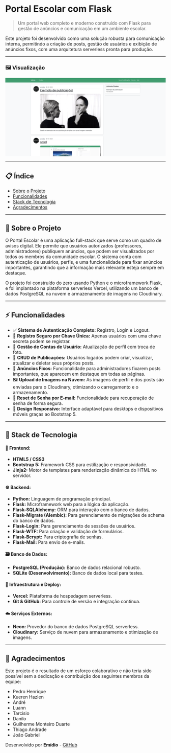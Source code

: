 #  Portal Escolar com Flask

> Um portal web completo e moderno construído com Flask para gestão de anúncios e comunicação em um ambiente escolar.

Este projeto foi desenvolvido como uma solução robusta para comunicação interna, permitindo a criação de posts, gestão de usuários e exibição de anúncios fixos, com uma arquitetura serverless pronta para produção.

---

### 🖼️ Visualização


![Screenshot do Projeto](.//escolaJAC/screenshots/image.png)

---

## 📋 Índice

* [Sobre o Projeto](#-sobre-o-projeto)
* [Funcionalidades](#-funcionalidades)
* [Stack de Tecnologia](#-stack-de-tecnologia)
* [Agradecimentos](#-agradecimentos)

---

## 📖 Sobre o Projeto

O Portal Escolar é uma aplicação full-stack que serve como um quadro de avisos digital. Ele permite que usuários autorizados (professores, administradores) publiquem anúncios, que podem ser visualizados por todos os membros da comunidade escolar. O sistema conta com autenticação de usuários, perfis, e uma funcionalidade para fixar anúncios importantes, garantindo que a informação mais relevante esteja sempre em destaque.

O projeto foi construído do zero usando Python e o microframework Flask, e foi implantado na plataforma serverless Vercel, utilizando um banco de dados PostgreSQL na nuvem e armazenamento de imagens no Cloudinary.

---

## ⚡ Funcionalidades

* ✅ **Sistema de Autenticação Completo:** Registro, Login e Logout.
* 🔑 **Registro Seguro por Chave Única:** Apenas usuários com uma chave secreta podem se registrar.
* 👤 **Gestão de Contas de Usuário:** Atualização de perfil com troca de foto.
* 📝 **CRUD de Publicações:** Usuários logados podem criar, visualizar, atualizar e deletar seus próprios posts.
* 📌 **Anúncios Fixos:** Funcionalidade para administradores fixarem posts importantes, que aparecem em destaque em todas as páginas.
* 🖼️ **Upload de Imagens na Nuvem:** As imagens de perfil e dos posts são enviadas para o Cloudinary, otimizando o carregamento e o armazenamento.
* 📧 **Reset de Senha por E-mail:** Funcionalidade para recuperação de senha de forma segura.
* 📱 **Design Responsivo:** Interface adaptável para desktops e dispositivos móveis graças ao Bootstrap 5.

---

## 🔧 Stack de Tecnologia


#### 🎨 **Frontend:**
* **HTML5 / CSS3**
* **Bootstrap 5:** Framework CSS para estilização e responsividade.
* **Jinja2:** Motor de templates para renderização dinâmica do HTML no servidor.

#### ⚙️ **Backend:**
* **Python:** Linguagem de programação principal.
* **Flask:** Microframework web para a lógica da aplicação.
* **Flask-SQLAlchemy:** ORM para interação com o banco de dados.
* **Flask-Migrate (Alembic):** Para gerenciamento de migrações de schema do banco de dados.
* **Flask-Login:** Para gerenciamento de sessões de usuários.
* **Flask-WTF:** Para criação e validação de formulários.
* **Flask-Bcrypt:** Para criptografia de senhas.
* **Flask-Mail:** Para envio de e-mails.

#### 🗃️ **Banco de Dados:**
* **PostgreSQL (Produção):** Banco de dados relacional robusto.
* **SQLite (Desenvolvimento):** Banco de dados local para testes.

#### 🚀 **Infraestrutura e Deploy:**
* **Vercel:** Plataforma de hospedagem serverless.
* **Git & GitHub:** Para controle de versão e integração contínua.

#### ☁️ **Serviços Externos:**
* **Neon:** Provedor do banco de dados PostgreSQL serverless.
* **Cloudinary:** Serviço de nuvem para armazenamento e otimização de imagens.

---




## 🖤 Agradecimentos

Este projeto é o resultado de um esforço colaborativo e não teria sido possível sem a dedicação e contribuição dos seguintes membros da equipe:

* Pedro Henrique
* Kueren Hazlen
* André
* Luann
* Tarcisio
* Danilo
* Guilherme Monteiro Duarte
* Thiago Andrade
* João Gabriel

Desenvolvido por **Emídio** - [GitHub](https://github.com/emid1-o)